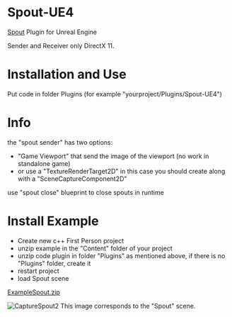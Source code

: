 # Spout-UE4
[Spout](http://spout.zeal.co/) Plugin for Unreal Engine

Sender and Receiver only DirectX 11.

# Installation and Use

Put code in folder Plugins (for example "yourproject/Plugins/Spout-UE4")

# Info

the "spout sender" has two options: 
  * "Game Viewport" that send the image of the viewport (no work in standalone game) 
  * or use a "TextureRenderTarget2D" in this case you should create along with a "SceneCaptureComponent2D"

use "spout close" blueprint to close spouts in runtime


# Install Example

* Create new c++ First Person project
* unzip example in the "Content" folder of your project
* unzip code plugin in folder "Plugins" as mentioned above, if there is no "Plugins" folder, create it
* restart project
* load Spout scene

[ExampleSpout.zip](http://aledel.github.io/Spout-UE4/exampleSpoutUE4/ExampleSpout.zip)

![CaptureSpout2](http://aledel.github.io/Spout-UE4/images/spout2.jpg)
This image corresponds to the "Spout" scene. 

